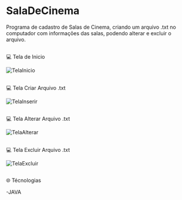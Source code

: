 # SalaDeCinema
Programa de cadastro de Salas de Cinema, criando um arquivo .txt no computador com informações das salas, podendo alterar e excluir o arquivo.

##

💻 Tela de Inicio

![TelaInicio](https://github.com/user-attachments/assets/b949cce4-ec1b-4e19-9425-531f76d7c510)

##

💻 Tela Criar Arquivo .txt

![TelaInserir](https://github.com/user-attachments/assets/663379ed-4525-4d23-bb9d-07362e297a83)

##

💻 Tela Alterar Arquivo .txt

![TelaAlterar](https://github.com/user-attachments/assets/97067b3e-f163-4bb6-ad62-f33bd1e00b65)

##

💻 Tela Excluir Arquivo .txt

![TelaExcluir](https://github.com/user-attachments/assets/cdf62978-90f0-424b-b87b-07e7f73d6044)

##

🌐 Técnologias

-JAVA
